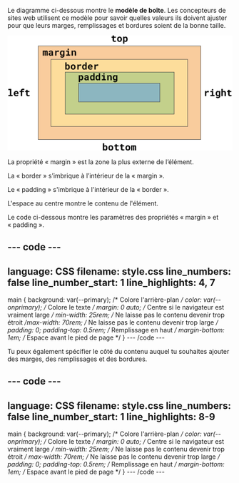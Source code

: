 Le diagramme ci-dessous montre le **modèle de boîte**. Les concepteurs de sites web utilisent ce modèle pour savoir quelles valeurs ils doivent ajuster pour que leurs marges, remplissages et bordures soient de la bonne taille.

![Un rectangle qui a une étiquette sur chaque côté pour indiquer « top », « right », « bottom » ou « left ». La forme a été divisée en quatre couches. La couche la plus externe est étiquetée « margin », la couche suivante est étiquetée « border », la troisième couche est étiquetée « padding » et la quatrième couche au centre du rectangle n'a pas d'étiquette.](images/box-model.png)

La propriété « margin » est la zone la plus externe de l’élément.

La « border » s’imbrique à l’intérieur de la « margin ».

Le « padding » s'imbrique à l'intérieur de la « border ».

L'espace au centre montre le contenu de l'élément.

Le code ci-dessous montre les paramètres des propriétés « margin » et « padding ».

--- code ---
---
language: CSS
filename: style.css
line_numbers: false
line_number_start: 1
line_highlights: 4, 7
---
main {
  background: var(--primary); /* Colore l'arrière-plan */
  color: var(--onprimary); /* Colore le texte */
  margin: 0 auto; /* Centre si le navigateur est vraiment large */
  min-width: 25rem; /* Ne laisse pas le contenu devenir trop étroit */max-width: 70rem; /* Ne laisse pas le contenu devenir trop large */
  padding: 0;
  padding-top: 0.5rem; /* Remplissage en haut */
  margin-bottom: 1em; /* Espace avant le pied de page */
}
--- /code ---

Tu peux également spécifier le côté du contenu auquel tu souhaites ajouter des marges, des remplissages et des bordures.

--- code ---
---
language: CSS
filename: style.css
line_numbers: false
line_number_start: 1
line_highlights: 8-9
---
main {
  background: var(--primary); /* Colore l'arrière-plan */
  color: var(--onprimary); /* Colore le texte */
  margin: 0 auto; /* Centre si le navigateur est vraiment large */
  min-width: 25rem; /* Ne laisse pas le contenu devenir trop étroit */
  max-width: 70rem; /* Ne laisse pas le contenu devenir trop large */
  padding: 0;
  padding-top: 0.5rem; /* Remplissage en haut */
  margin-bottom: 1em; /* Espace avant le pied de page */
}
--- /code ---
